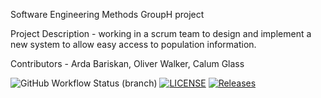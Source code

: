 Software Engineering Methods GroupH project

Project Description - working in a scrum team to design and implement a new system to allow easy access to population information.

Contributors - Arda Bariskan, Oliver Walker, Calum Glass

![GitHub Workflow Status (branch)](https://img.shields.io/github/actions/workflow/status/CallumG04/SEM_CW5/main.yml?branch=master)
[![LICENSE](https://img.shields.io/github/license/<github-username>/sem.svg?style=flat-square)](https://github.com/CallumG04/sem/blob/master/LICENSE)
[![Releases](https://img.shields.io/github/release/<github-username>/sem/all.svg?style=flat-square)](https://github.com/CallumG04/sem/releases)